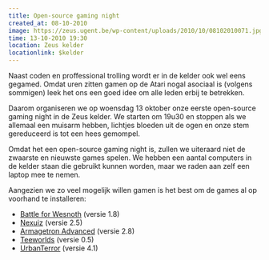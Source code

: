 ```yaml
---
title: Open-source gaming night
created_at: 08-10-2010
image: https://zeus.ugent.be/wp-content/uploads/2010/10/08102010071.jpg
time: 13-10-2010 19:30
location: Zeus kelder
locationlink: $kelder
---
```


Naast coden en proffessional trolling wordt er in de kelder ook wel eens gegamed. Omdat uren zitten gamen op de Atari nogal asociaal is (volgens sommigen) leek het ons een goed idee om alle leden erbij te betrekken.

Daarom organiseren we op woensdag 13 oktober onze eerste open-source gaming night in de Zeus kelder. We starten om 19u30 en stoppen als we allemaal een muisarm hebben, lichtjes bloeden uit de ogen en onze stem gereduceerd is tot een hees gemompel.

Omdat het een open-source gaming night is, zullen we uiteraard niet de zwaarste en nieuwste games spelen. We hebben een aantal computers in de kelder staan die gebruikt kunnen worden, maar we raden aan zelf een laptop mee te nemen.

Aangezien we zo veel mogelijk willen gamen is het best om de games al op voorhand te installeren:

- [Battle for Wesnoth](https://www.wesnoth.org/) (versie 1.8)
- [Nexuiz](https://alientrap.org/nexuiz/) (versie 2.5)
- [Armagetron Advanced](https://armagetronad.net/) (versie 2.8)
- [Teeworlds](https://www.teeworlds.com/) (versie 0.5)
- [UrbanTerror](https://www.urbanterror.info/news/home/) (versie 4.1)
